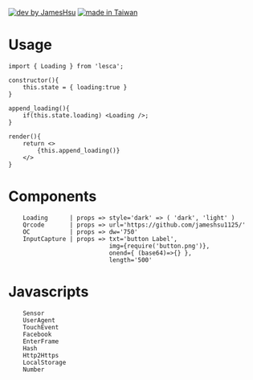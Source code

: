[![dev by JamesHsu](https://img.shields.io/badge/Dev%20by-Jameshsu1125-green)](https://github.com/jameshsu1125/) [![made in Taiwan](https://img.shields.io/badge/Made%20in-Taiwan-orange)](https://github.com/jameshsu1125/)

# Usage

```
import { Loading } from 'lesca';

constructor(){
    this.state = { loading:true }
}

append_loading(){
    if(this.state.loading) <Loading />;
}

render(){
    return <>
        {this.append_loading()}
    </>
}

```

# Components

```
    Loading      | props => style='dark' => ( 'dark', 'light' )
    Qrcode       | props => url='https://github.com/jameshsu1125/'
    OC           | props => dw='750'
    InputCapture | props => txt='button Label',
                            img={require('button.png')},
                            onend={ (base64)=>{} },
                            length='500'
```

# Javascripts

```
    Sensor
    UserAgent
    TouchEvent
    Facebook
    EnterFrame
    Hash
    Http2Https
    LocalStorage
    Number
```
